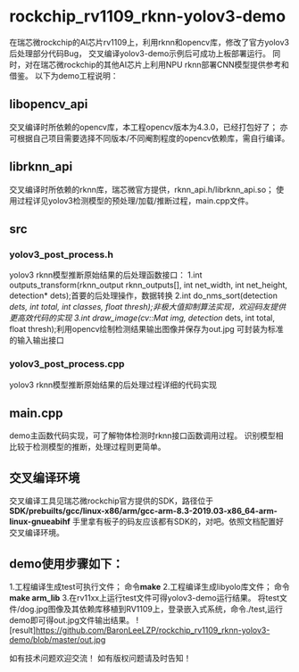 # rockchip_rv1109_rknn-yolov3-demo
在瑞芯微rockchip的AI芯片rv1109上，利用rknn和opencv库，修改了官方yolov3后处理部分代码Bug，
交叉编译yolov3-demo示例后可成功上板部署运行。
同时，对在瑞芯微rockchip的其他AI芯片上利用NPU rknn部署CNN模型提供参考和借鉴。
以下为demo工程说明：
## libopencv_api
交叉编译时所依赖的opencv库，本工程opencv版本为4.3.0，已经打包好了；
亦可根据自己项目需要选择不同版本/不同阉割程度的opencv依赖库，需自行编译。

## librknn_api
交叉编译时所依赖的rknn库，瑞芯微官方提供，rknn_api.h/librknn_api.so；
使用过程详见yolov3检测模型的预处理/加载/推断过程，main.cpp文件。

## src
### yolov3_post_process.h
yolov3 rknn模型推断原始结果的后处理函数接口：
1.int outputs_transform(rknn_output rknn_outputs[], int net_width, int net_height, detection* dets);首要的后处理操作，数据转换
2.int do_nms_sort(detection *dets, int total, int classes, float thresh);非极大值抑制算法实现，欢迎码友提供更高效代码的实现
3.int draw_image(cv::Mat img, detection* dets, int total, float thresh);利用opencv绘制检测结果输出图像并保存为out.jpg
可封装为标准的输入输出接口

### yolov3_post_process.cpp
yolov3 rknn模型推断原始结果的后处理过程详细的代码实现

## main.cpp
demo主函数代码实现，可了解物体检测时rknn接口函数调用过程。
识别模型相比较于检测模型的推断，处理过程则更简单。

## 交叉编译环境
交叉编译工具见瑞芯微rockchip官方提供的SDK，路径位于**SDK/prebuilts/gcc/linux-x86/arm/gcc-arm-8.3-2019.03-x86_64-arm-linux-gnueabihf**
手里拿有板子的码友应该都有SDK的，对吧。依照文档配置好交叉编译环境。

## demo使用步骤如下：
1.工程编译生成test可执行文件；
  命令**make**
2.工程编译生成libyolo库文件；
  命令**make arm_lib**
3.在rv11xx上运行test文件可得yolov3-demo运行结果。
  将test文件/dog.jpg图像及其依赖库移植到RV1109上，登录嵌入式系统，命令./test,运行demo即可得out.jpg文件输出结果。
![result]https://github.com/BaronLeeLZP/rockchip_rv1109_rknn-yolov3-demo/blob/master/out.jpg


如有技术问题欢迎交流！
如有版权问题请及时告知！


